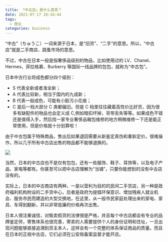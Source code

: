 ```yaml
---
title: 「中古店」是什么意思？
date: 2021-07-17 18:34:44
tags:
  - 商业
categories: business
---
```


“中古”（ちゅうこ）一词来源于日本，是“旧货”、“二手”的意思。所以，“中古店”就是二手商店、跳蚤市场的意思。

不过，中古在日本一般是指奢侈品级别的物品，比如使用过的 LV、Chanel、Hermes、菲拉格慕、Burberry 等国际一线品牌的包包，就称为“中古包”。

日本中古行业将成色都分四个级别：

- S 代表全新或者准全新；
- A 代表比较新，相当于国内的九成新；
- B 代表一般成色，可能有小脏污小花痕；
- C 是后一档大部分 C 类都偏旧。但是 C 档里往往藏着高性价比好货，因为很多有缺配件的物品也会定义成 C,例如暗扣坏掉，背带丢失等等。如果成色不错还是值得入手，然后找一家专业奢侈品箱包维修的地方稍微维修一下还是能正常使用，但是价格就十分划算啦！

由于中古包属于特殊商品，售出后如果退回需要从新鉴定真伪和重新定价。很难操作，所以几乎所有中古店出售的物品都不能够退换的。

![](/images/business/中古店.jpeg)


当然，日本的中古店也不是仅有包包，还有一些服饰、鞋子、耳饰等，以及电子产品、家电等都有。你甚至可以把中古店理解为“当铺”，只要你能想到的没有中古店没有的。

实际上，日本的中古商店有两种，一是以营利为目的的民间二手货店，另一种是政府福利机构附设的二手货中心，后者是政府为提倡环保意识、增加残疾人就业机会、服务市民而建造的大型交换地，在这里，从一般市民家庭处理出来的家电、家具、车得到翻新，并以非常低廉的价格再次出售。

日本人很注重诚信，对贩卖假货的法律很是严格，并且每个中古店都会有专业的品牌鉴定师，寄售体系也很完善，寄卖的人需要提供个人的身份证明和住址，一旦出现问题能够直接追溯到货主本人，这样会有一个完整的体系保证商品的质量。而且在日本的正规中古店，它们必须在公安局备案监督才能开店。